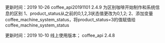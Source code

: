 更新时间：2019 10-26
coffee_api20191101
2.4.9
为区别咖啡开始制作和系统信息的区别
1、product_status从之前的0,1,2,3状态值更改为0,1,2;
2、添加变量coffee_machine_system_status，将product_status=3的值赋值给coffee_machine_system_status

更新时间：2019 10-10
线上使用版本；
coffee_api
2.4.8


